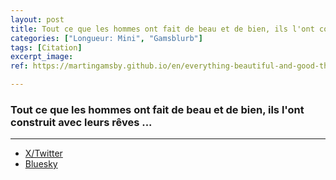 ```yaml
---
layout: post
title: Tout ce que les hommes ont fait de beau et de bien, ils l'ont construit avec leurs rêves ...
categories: ["Longueur: Mini", "Gamsblurb"]
tags: [Citation]
excerpt_image: 
ref: https://martingamsby.github.io/en/everything-beautiful-and-good-that-men-have-done-they-have-built-with-their-dreams

---
```


### **Tout ce que les hommes ont fait de beau et de bien, ils l'ont construit avec leurs rêves ...**



---

- [X/Twitter](https://x.com/MartinGamsby/status/12724474056)
- [Bluesky](https://bsky.app/profile/martin-gamsby.bsky.social/post/3l6x5cryb352f)


